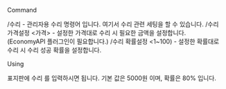 Command

/수리 - 관리자용 수리 명령어 입니다. 여기서 수리 관련 세팅을 할 수 있습니다. 
/수리 가격설정 <가격> - 설정한 가격대로 수리 시 필요한 금액을 설정합니다. (EconomyAPI 플러그인이 필요합니다.)
/수리 확률설정 <1~100) - 설정한 확률대로 수리 시 수리 성공 확률을 설정합니다. 

Using

표지판에 수리 를 입력하시면 됩니다. 
기본 값은 5000원 이며, 확률은 80% 입니다. 

